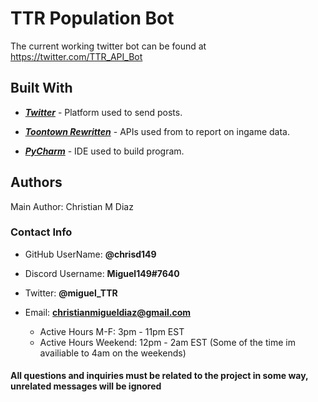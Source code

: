 # TTR Population Bot

The current working twitter bot can be found at https://twitter.com/TTR_API_Bot

<h2>Built With</h2>

*	[***Twitter***](https://www.twitter.com) - Platform used to send posts.

*	[***Toontown Rewritten***](https://www.toontownrewritten.com/) - APIs used from to report on ingame data.

*	[***PyCharm***](https://www.jetbrains.com/pycharm/) - IDE used to build program.



<h2>Authors</h2>

Main Author: Christian M Diaz

<h3>Contact Info</h3>

*	GitHub UserName: **@chrisd149**

*	Discord Username: **Miguel149#7640**

*	Twitter: **@miguel_TTR**

* Email: **christianmigueldiaz@gmail.com**
	* Active Hours M-F: 3pm - 11pm EST
	* Active Hours Weekend: 12pm - 2am EST (Some of the time im availiable to 4am on the weekends)

<h4>All questions and inquiries must be related to the project in some way, unrelated messages will be ignored</h4>
